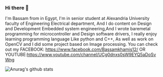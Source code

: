 ### Hi there 👋

I'm Bassam from in Egypt, I'm in senior student at Alexandria University faculty of Engineering Electrical department, And I do content on Design and Development Embedded system engineering,And I wrote baremetal programming for microcontroller and Design software drivers, I really enjoy learning programming language Like python and C++, As well as work on OpenCV and I did some project based on Image processing. You can check out my FACEBOOK: https://www.facebook.com/Bassamkhamis12/ OR YOUTUBE:https://www.youtube.com/channel/UCg0dnxs0sW9EYQ5aDoSvWng 



![Anurag's github stats](https://github-readme-stats.vercel.app/api?username=bassamkhamis)
